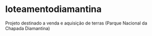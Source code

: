 # loteamentodiamantina
Projeto destinado a venda e aquisição de terras (Parque Nacional da Chapada Diamantina)
